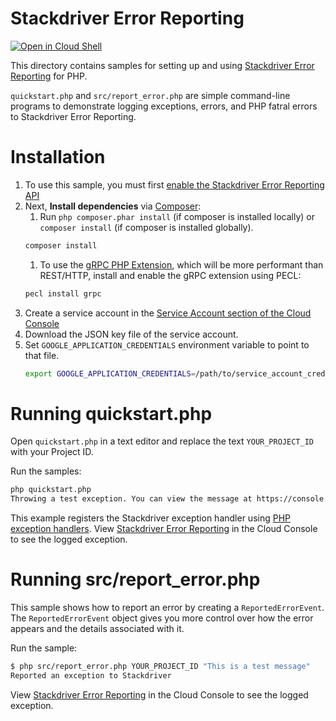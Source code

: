 # Stackdriver Error Reporting

[![Open in Cloud Shell][shell_img]][shell_link]

[shell_img]: http://gstatic.com/cloudssh/images/open-btn.svg
[shell_link]: https://console.cloud.google.com/cloudshell/open?git_repo=https://github.com/googlecloudplatform/php-docs-samples&page=editor&working_dir=error_reporting


This directory contains samples for setting up and using
[Stackdriver Error Reporting][error-reporting] for PHP.

[error-reporting]: https://cloud.google.com/error-reporting/docs/setup/php

`quickstart.php` and `src/report_error.php` are simple command-line programs to
demonstrate logging exceptions, errors, and PHP fatral errors to
Stackdriver Error Reporting.

# Installation

1. To use this sample, you must first [enable the Stackdriver Error Reporting API][0]
1. Next, **Install dependencies** via [Composer](http://getcomposer.org/doc/00-intro.md):
    1. Run `php composer.phar install` (if composer is installed locally) or `composer install`
    (if composer is installed globally).
    ```sh
    composer install
    ```
    1. To use the [gRPC PHP Extension][php_grpc], which will be more performant than
    REST/HTTP,
    install and enable the gRPC extension using PECL:
    ```sh
    pecl install grpc
    ```
1. Create a service account in the [Service Account section of the Cloud Console][2]
1. Download the JSON key file of the service account.
1. Set `GOOGLE_APPLICATION_CREDENTIALS` environment variable to point to that file.
	```sh
	export GOOGLE_APPLICATION_CREDENTIALS=/path/to/service_account_credentials.json
	```

# Running quickstart.php

Open `quickstart.php` in a text editor and replace the text `YOUR_PROJECT_ID`
with your Project ID.

Run the samples:

```sh
php quickstart.php
Throwing a test exception. You can view the message at https://console.cloud.google.com/errors.
```

This example registers the Stackdriver exception handler using
[PHP exception handlers][3]. View [Stackdriver Error Reporting][1] in the Cloud
Console to see the logged exception.

# Running src/report_error.php

This sample shows how to report an error by creating a `ReportedErrorEvent`. The
`ReportedErrorEvent` object gives you more control over how the error appears
and the details associated with it.

Run the sample:

```sh
$ php src/report_error.php YOUR_PROJECT_ID "This is a test message"
Reported an exception to Stackdriver
```

View [Stackdriver Error Reporting][1] in the Cloud Console to see the logged
exception.

[0]: https://console.cloud.google.com/flows/enableapi?apiid=clouderrorreporting.googleapis.com
[1]: https://console.cloud.google.com/errors
[2]: https://console.cloud.google.com/iam-admin/serviceaccounts/
[3]: http://php.net/manual/en/function.set-exception-handler.php
[php_grpc]: http://cloud.google.com/php/grpc

